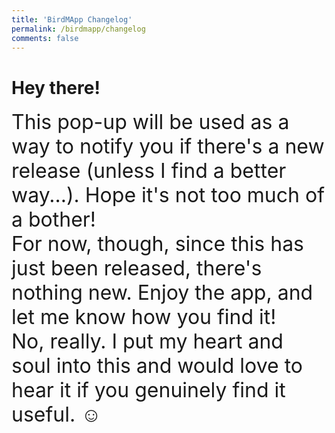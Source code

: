 ```yaml
---
title: 'BirdMApp Changelog'
permalink: /birdmapp/changelog
comments: false
---
```





# Hey there!
<font size="6">
This pop-up will be used as a way to notify you if there's a new release (unless I find a better way...). Hope it's not too much of a bother!
<br>
For now, though, since this has just been released, there's nothing new. Enjoy the app, and let me know how you find it! 
<br>
No, really. I put my heart and soul into this and would love to hear it if you genuinely find it useful. ☺️
</font>
<p></p>

<!-- 

# Changelog

## [Unreleased]

## [1.1.1] - 2023-03-05


### Added

- Arabic translation (#444).
  
### Fixed

- Various broken links, page versions, and indentations.

### Changed

- Upgraded

### Removed

- Unused file

-->
